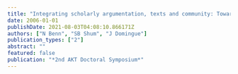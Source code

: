 ```yaml
---
title: "Integrating scholarly argumentation, texts and community: Towards an ontology and services"
date: 2006-01-01
publishDate: 2021-08-03T04:08:10.866171Z
authors: ["N Benn", "SB Shum", "J Domingue"]
publication_types: ["2"]
abstract: ""
featured: false
publication: "*2nd AKT Doctoral Symposium*"
---
```


